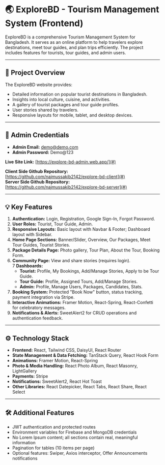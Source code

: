 # 🌏 ExploreBD - Tourism Management System (Frontend)

ExploreBD is a comprehensive Tourism Management System for Bangladesh. It serves as an online platform to help travelers explore destinations, meet tour guides, and plan trips efficiently. The project includes features for tourists, tour guides, and admin users.

---

## 📌 Project Overview
The ExploreBD website provides:
- Detailed information on popular tourist destinations in Bangladesh.
- Insights into local culture, cuisine, and activities.
- A gallery of tourist packages and tour guide profiles.
- User stories shared by travelers.
- Responsive layouts for mobile, tablet, and desktop devices.

---

## 🔑 Admin Credentials
- **Admin Email:** demo@demo.com  
- **Admin Password:** Demo@123  

**Live Site Link:** [https://explore-bd-admin.web.app/](#)  

**Client Side Github Repository:** [https://github.com/najmussakib2142/explore-bd-client](#)  
**Server Side Github Repository:** [https://github.com/najmussakib2142/explore-bd-server](#)  

---

## 💡 Key Features
1. **Authentication:** Login, Registration, Google Sign-In, Forgot Password.  
2. **User Roles:** Tourist, Tour Guide, Admin.  
3. **Responsive Layouts:** Basic layout with Navbar & Footer; Dashboard layout with Sidebar.  
4. **Home Page Sections:** Banner/Slider, Overview, Our Packages, Meet Tour Guides, Tourist Stories.  
5. **Package Details Page:** Photo gallery, Tour Plan, About the Tour, Booking Form.  
6. **Community Page:** View and share stories (requires login).  
7 **Dashboards:**  
   - **Tourist:** Profile, My Bookings, Add/Manage Stories, Apply to be Tour Guide.  
   - **Tour Guide:** Profile, Assigned Tours, Add/Manage Stories.  
   - **Admin:** Profile, Manage Users, Packages, Candidates, Stats. 
8. **Booking System:** Protected "Book Now" button, status tracking, payment integration via Stripe.  
9. **Interactive Animations:** Framer Motion, React-Spring, React-Confetti for celebratory messages.  
10. **Notifications & Alerts:** SweetAlert2 for CRUD operations and authentication feedback.  

---

## ⚙️ Technology Stack
- **Frontend:** React, Tailwind CSS, DaisyUI, React Router  
- **State Management & Data Fetching:** TanStack Query, React Hook Form  
- **Animations:** Framer Motion, React-Spring  
- **Photo & Media Handling:** React Photo Album, React Masonry, LightGallery  
- **Payments:** Stripe  
- **Notifications:** SweetAlert2, React Hot Toast  
- **Other Libraries:** React Datepicker, React Tabs, React Share, React Select  

---

## 🛠️ Additional Features
- JWT authentication and protected routes  
- Environment variables for Firebase and MongoDB credentials  
- No Lorem Ipsum content; all sections contain real, meaningful information  
- Pagination for tables (10 items per page)  
- Optional features: Swiper, Axios interceptor, Offer Announcements notifications  


